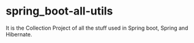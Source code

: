 # spring_boot-all-utils


It is the Collection Project of all the stuff used in Spring boot, Spring and Hibernate.
